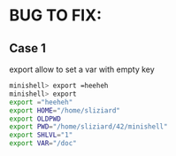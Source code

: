 # BUG TO FIX:

## Case 1

export allow to set a var with empty key

```sh
minishell> export =heeheh
minishell> export
export ="heeheh"
export HOME="/home/sliziard"
export OLDPWD
export PWD="/home/sliziard/42/minishell"
export SHLVL="1"
export VAR="/doc"
```
